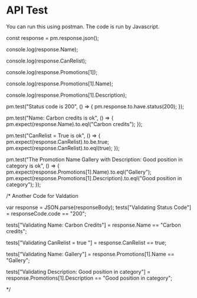 # API Test


You can run this using postman.
The code is run by Javascript.

const response = pm.response.json();

console.log(response.Name);

console.log(response.CanRelist);

console.log(response.Promotions[1]);

console.log(response.Promotions[1].Name);

console.log(response.Promotions[1].Description);

pm.test("Status code is 200", () => {
    pm.response.to.have.status(200);
});

pm.test("Name: Carbon credits is ok", () => {
    pm.expect(response.Name).to.eql("Carbon credits");
});

pm.test("CanRelist = True is ok", () => {
    pm.expect(response.CanRelist).to.be.true;
    pm.expect(response.CanRelist).to.eql(true);
});

pm.test("The Promotion Name Gallery with Description: Good position in category is ok", () => {
    pm.expect(response.Promotions[1].Name).to.eql("Gallery");
    pm.expect(response.Promotions[1].Description).to.eql("Good position in category");
});

/*
Another Code for Valdation

var response = JSON.parse(responseBody);
tests["Validating Status Code"] = responseCode.code == "200";

tests["Validating Name: Carbon Credits"] = response.Name == "Carbon credits";

tests["Validating CanRelist = true "] = response.CanRelist == true;

tests["Validating Name: Gallery"] = response.Promotions[1].Name == "Gallery";

tests["Validating Description: Good position in category"] = response.Promotions[1].Description == "Good position in category";

*/
